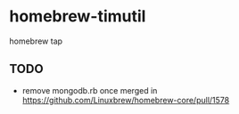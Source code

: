 # homebrew-timutil
homebrew tap

## TODO
* remove mongodb.rb once merged in https://github.com/Linuxbrew/homebrew-core/pull/1578
